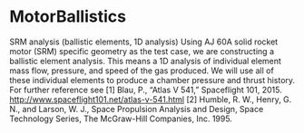 # MotorBallistics
SRM analysis (ballistic elements, 1D analysis)
Using AJ 60A solid rocket motor (SRM) specific geometry as the test case, we are constructing a ballistic element analysis.
This means a 1D analysis of individual element mass flow, pressure, and speed of the gas produced. We will use all of these
individual elements to produce a chamber pressure and thrust history. 
For further reference see [1]	Blau, P., “Atlas V 541,” Spaceflight 101, 2015. <http://www.spaceflight101.net/atlas-v-541.html>
[2]	Humble, R. W., Henry, G. N., and Larson, W. J., Space Propulsion Analysis and Design, Space Technology Series, The McGraw-Hill Companies, Inc. 1995.
